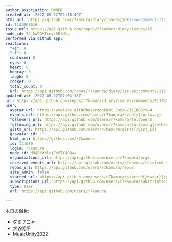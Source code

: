 ```yaml
---
author_association: OWNER
created_at: '2022-05-22T02:18:49Z'
html_url: https://github.com/r7kamura/diary/issues/16#issuecomment-1133803616
id: 1133803616
issue_url: https://api.github.com/repos/r7kamura/diary/issues/16
node_id: IC_kwDOHTcevs5DlHhg
performed_via_github_app: 
reactions:
  "+1": 0
  "-1": 0
  confused: 0
  eyes: 0
  heart: 0
  hooray: 0
  laugh: 0
  rocket: 0
  total_count: 0
  url: https://api.github.com/repos/r7kamura/diary/issues/comments/1133803616/reactions
updated_at: '2022-05-22T07:04:18Z'
url: https://api.github.com/repos/r7kamura/diary/issues/comments/1133803616
user:
  avatar_url: https://avatars.githubusercontent.com/u/111689?v=4
  events_url: https://api.github.com/users/r7kamura/events{/privacy}
  followers_url: https://api.github.com/users/r7kamura/followers
  following_url: https://api.github.com/users/r7kamura/following{/other_user}
  gists_url: https://api.github.com/users/r7kamura/gists{/gist_id}
  gravatar_id: ''
  html_url: https://github.com/r7kamura
  id: 111689
  login: r7kamura
  node_id: MDQ6VXNlcjExMTY4OQ==
  organizations_url: https://api.github.com/users/r7kamura/orgs
  received_events_url: https://api.github.com/users/r7kamura/received_events
  repos_url: https://api.github.com/users/r7kamura/repos
  site_admin: false
  starred_url: https://api.github.com/users/r7kamura/starred{/owner}{/repo}
  subscriptions_url: https://api.github.com/users/r7kamura/subscriptions
  type: User
  url: https://api.github.com/users/r7kamura

---
```

本日の俗世:

- ダミアニャ
- 大谷翔平
- MusicUnity2022